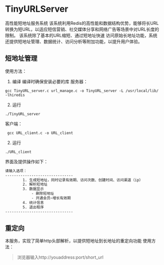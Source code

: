 # TinyURLServer
高性能短地址服务系统
该系统利用Redis的高性能和数据结构优势，能够将长URL转换为短URL，以适应短信营销、社交媒体分享和网络广告等场景中对URL长度的限制。
该系统除了基本的URL缩短、通过短地址快速 访问原始长地址功能，系统还提供短地址管理、数据统计、访问分析等附加功能，以提升用户体验。
## 短地址管理
使用方法：
1. 编译
编译时确保安装必要的库
服务器：
```shell
gcc TinyURL_server.c url_manage.c -o TinyURL_server -L /usr/local/lib/ -lhiredis
```
2. 运行
```shell
./TinyURL_server
```
客户端：
```shell
 gcc URL_client.c -o URL_client
```
2. 运行
```shell
./URL_client
```

界面及提供操作如下：
```txt
请输入选项：
-------------------------------
        1. 生成短地址，同时记录有效期、访问次数、创建时间、访问渠道（ip）
        2. 解析短地址
        3. 数据显示
            - 删除短地址
            - 开通会员~增长有效期
        4. 统计信息
        5. 退出程序
-------------------------------
```
## 重定向
本服务，实现了简单http头部解析，以提供短地址到长地址的重定向功能
使用方法：
> 浏览器输入http://youaddress:port/short_url
